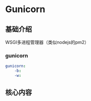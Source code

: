 # Gunicorn


## 基础介绍


WSGI多进程管理器（类似nodejs的pm2）


### gunicorn
```yaml
gunicorn:
    -b: 
    -w:
```



## 核心内容
